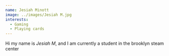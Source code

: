 ```yaml
---
name: Jesiah Minott
image: ../images/Jesiah M.jpg
interests: 
  - Gaming
  - Playing cards
---
```



Hi my name is *Jesiah M*, and I am currently a student in the brooklyn steam center